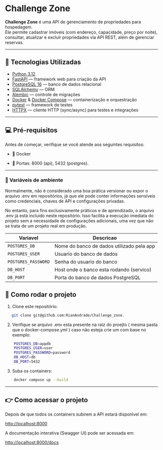 # Challenge Zone 

**Challenge Zone** é uma API de gerenciamento de propriedades para hospedagem.  
Ele permite cadastrar imóveis (com endereço, capacidade, preço por noite), consultar, atualizar e excluir propriedades via API REST, além de gerenciar reservas.

---

## 🚀 Tecnologias Utilizadas

- [Python 3.12](https://www.python.org/)
- [FastAPI](https://fastapi.tiangolo.com/) — framework web para criação da API
- [PostgreSQL 16](https://www.postgresql.org/) — banco de dados relacional
- [SQLAlchemy](https://www.sqlalchemy.org/) — ORM
- [Alembic](https://alembic.sqlalchemy.org/) — controle de migrações
- [Docker](https://www.docker.com/) & [Docker Compose](https://docs.docker.com/compose/) — containerização e orquestração
- [pytest](https://pytest.org/) — framework de testes
- [HTTPX](https://www.python-httpx.org/) — cliente HTTP (sync/async) para testes e integrações

---

## 💻 Pré-requisitos

Antes de começar, verifique se você atende aos seguintes requisitos:

- 🐋 Docker

- 🚪 Portas: 8000 (api), 5432 (postgres).

---

### 🧰 Variáveis de ambiente

Normalmente, não é considerado uma boa prática versionar ou expor o arquivo .env em repositórios, já que ele pode conter informações sensíveis como credenciais, chaves de API e configurações privadas.

No entanto, para fins exclusivamente práticos e de aprendizado, o arquivo .env já está incluído neste repositório. Isso facilita a execução imediata do projeto sem a necessidade de configurações adicionais, uma vez que não se trata de um projeto real em produção.

| Variavel           | Descricao                                 |
|--------------------|-------------------------------------------|
| `POSTGRES_DB`      | Nome do banco de dados utilizado pela app |
| `POSTGRES_USER`    | Usuario do banco de dados                 |
| `POSTGRES_PASSWORD`| Senha do usuario do banco                 |
| `DB_HOST`          | Host onde o banco esta rodando (servico)  |
| `DB_PORT`          | Porta do banco de dados PostgreSQL        |


## 🔧 Como rodar o projeto


1. Clone este repositório:
```bash
   git clone git@github.com:RianAndrade/Challenge_zone.
```


2. Verifique se arquivo .env esta presente na raiz do proejto ( mesma pasta que o docker-compose.yml ) caso não esteja crie um com base no exemplo:

```bash
    POSTGRES_DB=appdb
    POSTGRES_USER=user
    POSTGRES_PASSWORD=password
    DB_HOST=db
    DB_PORT=5432
```


3. Suba os containers:

```bash
    docker compose up --build
```

---

## 👉 Como acessar o projeto

Depois de que todos os containers subirem a API estará disponível em:

[http://localhost:8000](http://localhost:8000)


A documentação interativa (Swagger UI) pode ser acessada em:

[http://localhost:8000/docs](http://localhost:8000/docs)


